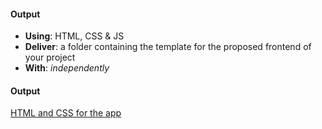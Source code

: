 #### Output
- **Using**: HTML, CSS & JS
- **Deliver**: a folder containing the template for the proposed frontend of your project
- **With**: *independently*

#### Output
[HTML and CSS for the app](https://github.com/andela-aawa/inverted-index/pull/18)